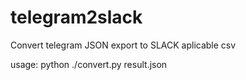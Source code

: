 # telegram2slack
Convert telegram JSON export to SLACK aplicable csv

usage: python ./convert.py result.json

